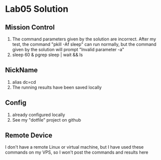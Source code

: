 # Lab05 Solution

## Mission Control
1. The command parameters given by the solution are incorrect.
   After my test, the command "pkill -Af sleep" can run normally,
   but the command given by the solution will prompt "Invalid parameter -a"
2. sleep 60 &
   pgrep sleep | wait && ls

## NickName
1. alias dc=cd
2. The running results have been saved locally

## Config
1. already configured locally
2. See my "dotfile" project on github

## Remote Device
I don't have a remote Linux or virtual machine,
but I have used these commands on my VPS,
so I won't post the commands and results here
